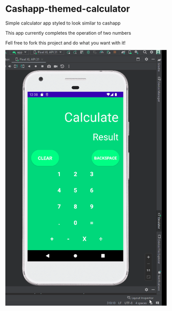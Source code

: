 # Cashapp-themed-calculator
Simple calculator app styled to look similar to cashapp

This app currently completes the operation of two numbers

Fell free to fork this project and do what you want with it!


![](gitdisplay.gif)
